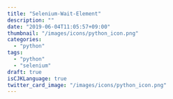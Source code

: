 ```yaml
---
title: "Selenium-Wait-Element"
description: ""
date: "2019-06-04T11:05:57+09:00"
thumbnail: "/images/icons/python_icon.png"
categories:
  - "python"
tags:
  - "python"
  - "selenium"
draft: true
isCJKLanguage: true
twitter_card_image: "/images/icons/python_icon.png"
---
```

